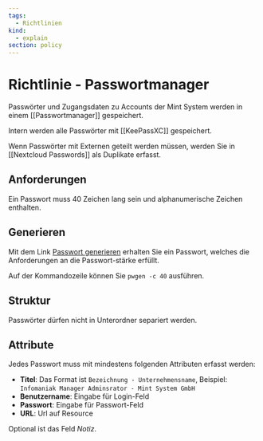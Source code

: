 ```yaml
---
tags:
  - Richtlinien
kind:
  - explain
section: policy
---
```


# Richtlinie - Passwortmanager

Passwörter und Zugangsdaten zu Accounts der Mint System werden in einem [[Passwortmanager]] gespeichert.

Intern werden alle Passwörter mit [[KeePassXC]] gespeichert.

Wenn Passwörter mit Externen geteilt werden müssen, werden Sie in [[Nextcloud Passwords]] als Duplikate erfasst.

## Anforderungen

Ein Passwort muss 40 Zeichen lang sein und alphanumerische Zeichen enthalten.

## Generieren

Mit dem Link [Passwort generieren](https://duckduckgo.com/?t=canonical&q=pwgen+40&ia=answer) erhalten Sie ein Passwort, welches die Anforderungen an die Passwort-stärke erfüllt.

Auf der Kommandozeile können Sie `pwgen -c 40` ausführen.

## Struktur

Passwörter dürfen nicht in Unterordner separiert werden.

## Attribute

Jedes Passwort muss mit mindestens folgenden Attributen erfasst werden:

- **Titel**: Das Format ist `Bezeichnung - Unternehmensname`, Beispiel: `Infomaniak Manager Adminsrator - Mint System GmbH`
- **Benutzername**: Eingabe für Login-Feld
- **Passwort**: Eingabe für Passwort-Feld
- **URL**: Url auf Resource

Optional ist das Feld _Notiz_.
